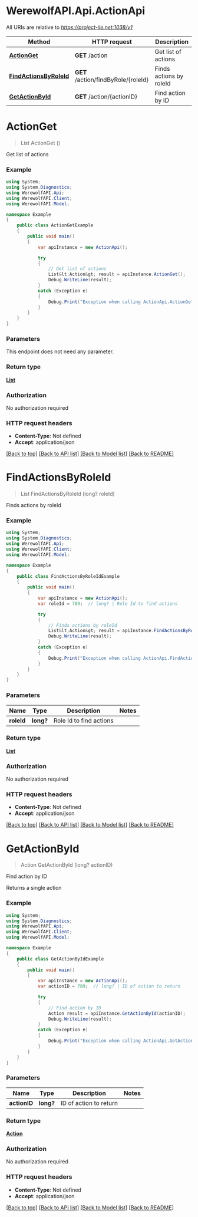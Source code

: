 # WerewolfAPI.Api.ActionApi

All URIs are relative to *https://project-ile.net:1038/v1*

Method | HTTP request | Description
------------- | ------------- | -------------
[**ActionGet**](ActionApi.md#actionget) | **GET** /action | Get list of actions
[**FindActionsByRoleId**](ActionApi.md#findactionsbyroleid) | **GET** /action/findByRole/{roleId} | Finds actions by roleId
[**GetActionById**](ActionApi.md#getactionbyid) | **GET** /action/{actionID} | Find action by ID


<a name="actionget"></a>
# **ActionGet**
> List<Action> ActionGet ()

Get list of actions

### Example
```csharp
using System;
using System.Diagnostics;
using WerewolfAPI.Api;
using WerewolfAPI.Client;
using WerewolfAPI.Model;

namespace Example
{
    public class ActionGetExample
    {
        public void main()
        {
            var apiInstance = new ActionApi();

            try
            {
                // Get list of actions
                List&lt;Action&gt; result = apiInstance.ActionGet();
                Debug.WriteLine(result);
            }
            catch (Exception e)
            {
                Debug.Print("Exception when calling ActionApi.ActionGet: " + e.Message );
            }
        }
    }
}
```

### Parameters
This endpoint does not need any parameter.

### Return type

[**List<Action>**](Action.md)

### Authorization

No authorization required

### HTTP request headers

 - **Content-Type**: Not defined
 - **Accept**: application/json

[[Back to top]](#) [[Back to API list]](../README.md#documentation-for-api-endpoints) [[Back to Model list]](../README.md#documentation-for-models) [[Back to README]](../README.md)

<a name="findactionsbyroleid"></a>
# **FindActionsByRoleId**
> List<Action> FindActionsByRoleId (long? roleId)

Finds actions by roleId

### Example
```csharp
using System;
using System.Diagnostics;
using WerewolfAPI.Api;
using WerewolfAPI.Client;
using WerewolfAPI.Model;

namespace Example
{
    public class FindActionsByRoleIdExample
    {
        public void main()
        {
            var apiInstance = new ActionApi();
            var roleId = 789;  // long? | Role Id to find actions

            try
            {
                // Finds actions by roleId
                List&lt;Action&gt; result = apiInstance.FindActionsByRoleId(roleId);
                Debug.WriteLine(result);
            }
            catch (Exception e)
            {
                Debug.Print("Exception when calling ActionApi.FindActionsByRoleId: " + e.Message );
            }
        }
    }
}
```

### Parameters

Name | Type | Description  | Notes
------------- | ------------- | ------------- | -------------
 **roleId** | **long?**| Role Id to find actions | 

### Return type

[**List<Action>**](Action.md)

### Authorization

No authorization required

### HTTP request headers

 - **Content-Type**: Not defined
 - **Accept**: application/json

[[Back to top]](#) [[Back to API list]](../README.md#documentation-for-api-endpoints) [[Back to Model list]](../README.md#documentation-for-models) [[Back to README]](../README.md)

<a name="getactionbyid"></a>
# **GetActionById**
> Action GetActionById (long? actionID)

Find action by ID

Returns a single action

### Example
```csharp
using System;
using System.Diagnostics;
using WerewolfAPI.Api;
using WerewolfAPI.Client;
using WerewolfAPI.Model;

namespace Example
{
    public class GetActionByIdExample
    {
        public void main()
        {
            var apiInstance = new ActionApi();
            var actionID = 789;  // long? | ID of action to return

            try
            {
                // Find action by ID
                Action result = apiInstance.GetActionById(actionID);
                Debug.WriteLine(result);
            }
            catch (Exception e)
            {
                Debug.Print("Exception when calling ActionApi.GetActionById: " + e.Message );
            }
        }
    }
}
```

### Parameters

Name | Type | Description  | Notes
------------- | ------------- | ------------- | -------------
 **actionID** | **long?**| ID of action to return | 

### Return type

[**Action**](Action.md)

### Authorization

No authorization required

### HTTP request headers

 - **Content-Type**: Not defined
 - **Accept**: application/json

[[Back to top]](#) [[Back to API list]](../README.md#documentation-for-api-endpoints) [[Back to Model list]](../README.md#documentation-for-models) [[Back to README]](../README.md)


